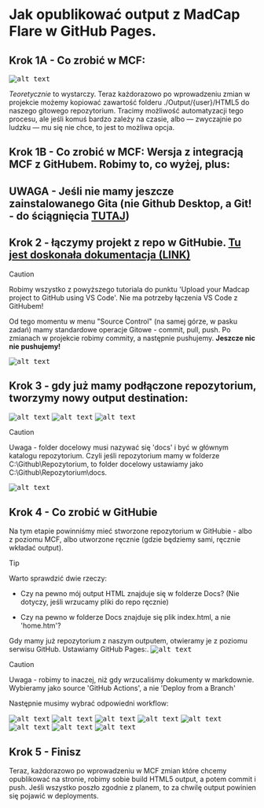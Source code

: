# Jak opublikować output z MadCap Flare w GitHub Pages.

## Krok 1A - Co zrobić w MCF:

<kbd>![alt text](./Resources/MCF.png)</kbd>

*Teoretycznie* to wystarczy. Teraz każdorazowo po wprowadzeniu zmian w projekcie możemy kopiować zawartość folderu ./Output/{user}/HTML5 do naszego gitowego repozytorium. Tracimy możliwość automatyzacji tego procesu, ale jeśli komuś bardzo zależy na czasie, albo — zwyczajnie po ludzku — mu się nie chce, to jest to możliwa opcja.

## Krok 1B - Co zrobić w MCF: Wersja z integracją MCF z GitHubem. Robimy to, co wyżej, plus:

## UWAGA - Jeśli nie mamy jeszcze zainstalowanego Gita (nie Github Desktop, a Git! - do ściągnięcia [TUTAJ](https://git-scm.com/downloads))

## Krok 2 - łączymy projekt z repo w GitHubie. [Tu jest doskonała dokumentacja (LINK)](https://docsy-site.netlify.app/docs/madcap-flare/connect-madcap-to-git/#bind-using-the-flare-interface)

> [!CAUTION]
> Robimy wszystko z powyższego tutoriala do punktu 'Upload your Madcap project to GitHub using VS Code'. Nie ma potrzeby łączenia VS Code z GitHubem!

Od tego momentu w menu "Source Control" (na samej górze, w pasku zadań) mamy standardowe operacje Gitowe - commit, pull, push. Po zmianach w projekcie robimy commity, a następnie pushujemy. **Jeszcze nic nie pushujemy!**

<kbd>![alt text](./Resources/MCF2.png)</kbd>

## Krok 3 - gdy już mamy podłączone repozytorium, tworzymy nowy output destination:

<kbd>![alt text](./Resources/A1.png)</kbd>
<kbd>![alt text](./Resources/A2.png)</kbd>
<kbd>![alt text](./Resources/A3.png)</kbd>

> [!CAUTION] 
> Uwaga - folder docelowy musi nazywać się 'docs' i być w głównym katalogu  repozytorium. Czyli jeśli repozytorium mamy w folderze C:\Github\Repozytorium, to folder docelowy ustawiamy jako C:\Github\Repozytorium\docs.

<kbd>![alt text](./Resources/A4.png)</kbd>

##  Krok 4 - Co zrobić w GitHubie

Na tym etapie powinniśmy mieć stworzone repozytorium w GitHubie - albo z poziomu MCF, albo utworzone ręcznie (gdzie będziemy sami, ręcznie wkładać output).

>[!TIP]
>Warto sprawdzić dwie rzeczy:
> * Czy na pewno mój output HTML znajduje się w folderze Docs? (Nie dotyczy, jeśli wrzucamy pliki do repo ręcznie)
>
> * Czy na pewno w folderze Docs znajduje się plik index.html, a nie 'home.htm'? 

Gdy mamy już repozytorium z naszym outputem, otwieramy je z poziomu serwisu GitHub. Ustawiamy GitHub Pages:.
<kbd>![alt text](./Resources/B1.png)</kbd>

> [!CAUTION]
> Uwaga - robimy to inaczej, niż gdy wrzucaliśmy dokumenty w markdownie. Wybieramy jako source 'GitHub Actions', a nie 'Deploy from a Branch'

Następnie musimy wybrać odpowiedni workflow:

<kbd>![alt text](./Resources/1.png)</kbd>
<kbd>![alt text](./Resources/2.png)</kbd>
<kbd>![alt text](./Resources/3.png)</kbd>
<kbd>![alt text](./Resources/4.png)</kbd>
<kbd>![alt text](./Resources/5.png)</kbd>
<kbd>![alt text](./Resources/6.png)</kbd>
<kbd>![alt text](./Resources/7.png)</kbd>
<kbd>![alt text](./Resources/8.png)</kbd>

## Krok 5 - Finisz
Teraz, każdorazowo po wprowadzeniu w MCF zmian które chcemy opublikować na stronie, robimy sobie build HTML5 output, a potem commit i push. Jeśli wszystko poszło zgodnie z planem, to za chwilę output powinien się pojawić w deployments.
